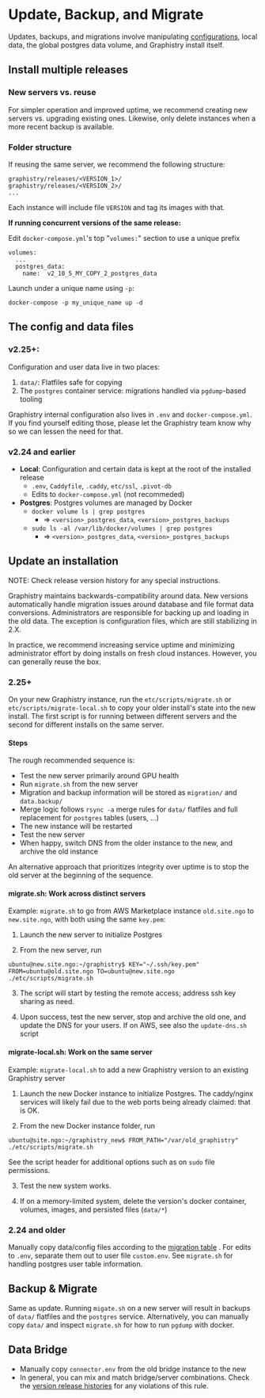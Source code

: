 # Update, Backup, and Migrate

Updates, backups, and migrations involve manipulating [configurations](configure.md), local data, the global postgres data volume, and Graphistry install itself.

## Install multiple releases

### New servers vs. reuse

For simpler operation and improved uptime, we recommend creating new servers vs. upgrading existing ones. Likewise, only delete instances when a more recent backup is available.


### Folder structure

If reusing the same server, we recommend the following structure:

```
graphistry/releases/<VERSION_1>/
graphistry/releases/<VERSION_2>/
...
```

Each instance will include file `VERSION` and tag its images with that.


**If running concurrent versions of the same release:**

Edit `docker-compose.yml`'s top "`volumes:`" section to use a unique prefix

```
volumes:
  ...
  postgres_data:
    name:  v2_10_5_MY_COPY_2_postgres_data
```

Launch under a unique name using `-p`:  

```
docker-compose -p my_unique_name up -d
```

## The config and data files

### v2.25+:

Configuration and user data live in two places:

1. `data/`: Flatfiles safe for copying
2. The `postgres` container service: migrations handled via `pgdump`-based tooling

Graphistry internal configuration also lives in `.env` and `docker-compose.yml`. If you find yourself editing those, please let the Graphistry team know why so we can lessen the need for that.

### v2.24 and earlier

* **Local**:  Configuration and certain data is kept at the root of the installed release 
  * `.env`, `Caddyfile`, `.caddy`, `etc/ssl`, `.pivot-db`
  * Edits to `docker-compose.yml` (not recommeded)
* **Postgres**: Postgres volumes are managed by Docker
  * `docker volume ls | grep postgres` 
      * => `<version>_postgres_data`, `<version>_postgres_backups`
  * `sudo ls -al /var/lib/docker/volumes | grep postgres`
      * => `<version>_postgres_data`, `<version>_postgres_backups`

## Update an installation

NOTE: Check release version history for any special instructions.

Graphistry maintains backwards-compatibility around data. New versions automatically handle migration issues around database and file format data conversions. Administrators are responsible for backing up and loading in the old data. The exception is configuration files, which are still stabilizing in 2.X.

In practice, we recommend increasing service uptime and minimizing administrator effort by doing installs on fresh cloud instances. However, you can generally reuse the box.

### 2.25+

On your new Graphistry instance, run the `etc/scripts/migrate.sh` or `etc/scripts/migrate-local.sh` to copy your older install's state into the new install. The first script is for running between different servers and the second for different installs on the same server.

#### Steps

The rough recommended sequence is:

  * Test the new server primarily around GPU health
  * Run `migrate.sh` from the new server
  * Migration and backup information will be stored as `migration/` and `data.backup/`
  * Merge logic follows `rsync -a` merge rules for `data/` flatfiles and full replacement for `postgres` tables (users, ...)
  * The new instance will be restarted
  * Test the new server
  * When happy, switch DNS from the older instance to the new, and archive the old instance

An alternative approach that prioritizes integrity over uptime is to stop the old server at the beginning of the sequence.

#### migrate.sh: Work across distinct servers


Example: `migrate.sh` to go from AWS Marketplace instance `old.site.ngo` to `new.site.ngo`, with both using the same `key.pem`:

1. Launch the new server to initialize Postgres

2. From the new server, run 

```
ubuntu@new.site.ngo:~/graphistry$ KEY="~/.ssh/key.pem" FROM=ubuntu@old.site.ngo TO=ubuntu@new.site.ngo ./etc/scripts/migrate.sh
```

3. The script will start by testing the remote access; address ssh key sharing as need.


4. Upon success, test the new server, stop and archive the old one, and update the DNS for your users. If on AWS, see also the `update-dns.sh` script


#### migrate-local.sh: Work on the same server

Example: `migrate-local.sh` to add a new Graphistry version to an existing Graphistry server

1. Launch the new Docker instance to initialize Postgres. The caddy/nginx services will likely fail due to the web ports being already claimed: that is OK.

2.  From the new Docker instance folder, run

```
ubuntu@site.ngo:~/graphistry_new$ FROM_PATH="/var/old_graphistry" ./etc/scripts/migrate.sh
```

See the script header for additional options such as on `sudo` file permissions.

3. Test the new system works.

4. If on a memory-limited system, delete the version's docker container, volumes, images, and persisted files (`data/*`)



### 2.24 and older

Manually copy data/config files according to the [migration table](https://graphistry.zendesk.com/hc/en-us/articles/360035207474) . For edits to `.env`, separate them out to user file `custom.env`. See `migrate.sh` for handling postgres user table information.

## Backup & Migrate

Same as update. Running `migate.sh` on a new server will result in backups of `data/` flatfiles and the `postgres` service. Alternatively, you can manually copy `data/` and inspect `migrate.sh` for how to run `pgdump` with docker.

## Data Bridge

* Manually copy `connector.env` from the old bridge instance to the new
* In general, you can mix and match bridge/server combinations. Check the [version release histories](https://graphistry.zendesk.com/hc/en-us/articles/360033184174-Enterprise-Release-List-Downloads) for any violations of this rule.

